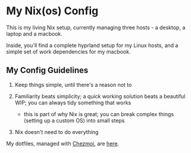 # My Nix(os) Config

This is my living Nix setup, currently managing three hosts - a desktop, a
laptop and a macbook.

Inside, you'll find a complete hyprland setup for my Linux hosts, and a simple
set of work dependencies for my macbook.

## My Config Guidelines

1. Keep things simple, until there's a reason not to
2. Familiarity beats simplicity; a quick working solution beats a beautiful WIP; you can always tidy something that works

      - this is part of why Nix is great; you can break complex things (setting up a
      custom OS) into small steps

3. Nix doesn't need to do everything

My dotfiles, managed with [Chezmoi](https://www.chezmoi.io/), are
[here](https://github.com/dashdotme/dotfiles).
